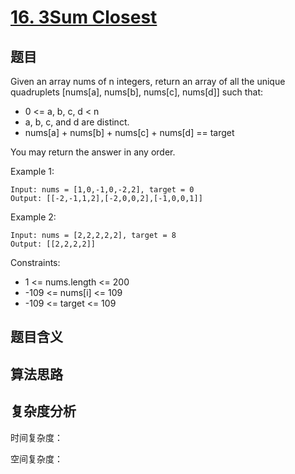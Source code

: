 # [16. 3Sum Closest](https://leetcode.com/problems/3sum-closest/)

## 题目

Given an array nums of n integers, return an array of all the unique quadruplets 
[nums[a], nums[b], nums[c], nums[d]] such that:

- 0 <= a, b, c, d < n
- a, b, c, and d are distinct.
- nums[a] + nums[b] + nums[c] + nums[d] == target

You may return the answer in any order.

Example 1:
```
Input: nums = [1,0,-1,0,-2,2], target = 0
Output: [[-2,-1,1,2],[-2,0,0,2],[-1,0,0,1]]
```

Example 2:
```
Input: nums = [2,2,2,2,2], target = 8
Output: [[2,2,2,2]]
```

Constraints:
- 1 <= nums.length <= 200
- -109 <= nums[i] <= 109
- -109 <= target <= 109

## 题目含义



## 算法思路



## 复杂度分析

时间复杂度：

空间复杂度：
